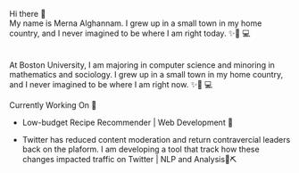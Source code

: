 Hi there 👋 <br>
My name is Merna Alghannam. I grew up in a small town in my home country, and I never imagined to be where I am right today. ✨👩 💻 
<br><br><br> At Boston University, I am majoring in computer science and minoring in mathematics and sociology. I grew up in a small town in my home country, and I never imagined to be where I am right now. ✨👩 💻

Currently Working On 🚀
- Low-budget Recipe Recommender | Web Development 📝

 - Twitter has reduced content moderation and return contravercial leaders back on the plaform. I am developing a tool that track how these changes impacted traffic on Twitter | NLP and Analysis📜⛏️

            
